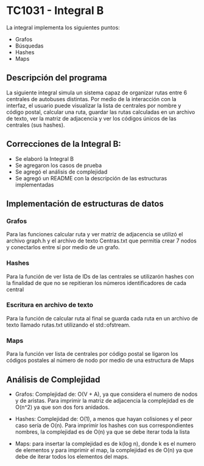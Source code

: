 # TC1031 - Integral B

La integral implementa los siguientes puntos:
 - Grafos 
 - Búsquedas 
 - Hashes 
 - Maps
## Descripción del programa
La siguiente integral simula un sistema capaz de organizar rutas entre 6 centrales de autobuses distintas. Por medio de la interacción con la interfaz, el usuario puede visualizar la lista de centrales por nombre y código postal, calcular una ruta, guardar las rutas calculadas en un archivo de texto, ver la matriz de adjacencia y ver los códigos únicos de las centrales (sus hashes).
## Correcciones de la Integral B:
 - Se elaboró la Integral B
 - Se agregaron los casos de prueba
 - Se agregó el análisis de complejidad
 - Se agregó un README con la descripción de las estructuras implementadas 
## Implementación de estructuras de datos
### Grafos 

Para las funciones calcular ruta y ver matriz de adjacencia se utilizó el archivo graph.h y el archivo de texto Centras.txt que permitía crear 7 nodos y conectarlos entre sí por medio de un grafo. 

### Hashes

Para la función de ver lista de IDs de las centrales se utilizarón hashes con la finalidad de que no se repitieran los números identificadores de cada central

### Escritura en archivo de texto

Para la función de calcular ruta al final se guarda cada ruta en un archivo de texto llamado rutas.txt utilizando el std::ofstream. 

### Maps 
Para la función ver lista de centrales por código postal se ligaron los códigos postales al número de nodo por medio de una estructura de Maps

## Análisis de Complejidad
- Grafos: Complejidad de: O(V + A), ya que considera el numero de nodos y de aristas. Para imprimir la matriz de adjacencia la complejidad es de O(n^2) ya que son dos fors anidados.

- Hashes: Complejidad de: O(1), a menos que hayan colisiones y el peor caso sería de O(n). Para imprimir los hashes con sus correspondientes nombres, la complejidad es de O(n) ya que se debe iterar toda la lista

- Maps: para insertar la complejidad es de k(log n), donde k es el numero de elementos y para imprimir el map, la complejidad es de O(n) ya que debe de iterar todos los elementos del maps.
